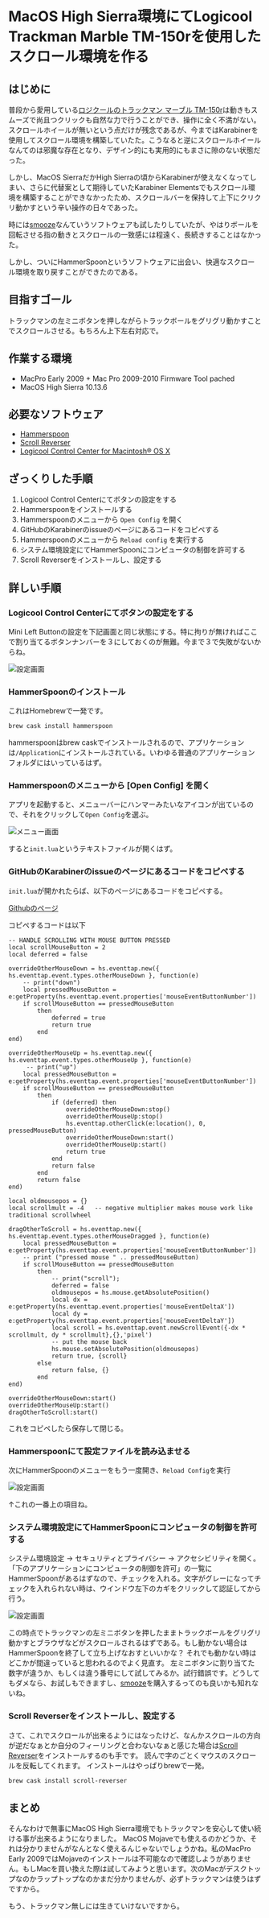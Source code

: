 # MacOS High Sierra環境にてLogicool Trackman Marble TM-150rを使用したスクロール環境を作る
<!-- date:2019-04-25 11:43:35 -->

## はじめに
普段から愛用している[ロジクールのトラックマン マーブル TM-150r](https://www.logicool.co.jp/ja-jp/product/trackman?crid=7)は動きもスムーズで尚且つクリックも自然な力で行うことができ、操作に全く不満がない。スクロールホイールが無いという点だけが残念であるが、今まではKarabinerを使用してスクロール環境を構築していたた。こうなると逆にスクロールホイールなんてのは邪魔な存在となり、デザイン的にも実用的にもまさに隙のない状態だった。

しかし、MacOS SierraだかHigh Sierraの頃からKarabinerが使えなくなってしまい、さらに代替案として期待していたKarabiner Elementsでもスクロール環境を構築することができなかったため、スクロールバーを保持して上下にクリクリ動かすという辛い操作の日々であった。

時には[smooze](https://smooze.co/)なんていうソフトウェアも試したりしていたが、やはりボールを回転させる指の動きとスクロールの一致感には程遠く、長続きすることはなかった。

しかし、ついにHammerSpoonというソフトウェアに出会い、快適なスクロール環境を取り戻すことができたのである。

## 目指すゴール
トラックマンの左ミニボタンを押しながらトラックボールをグリグリ動かすことでスクロールさせる。もちろん上下左右対応で。

## 作業する環境
- MacPro Early 2009 + Mac Pro 2009-2010 Firmware Tool pached
- MacOS High Sierra 10.13.6

## 必要なソフトウェア
- [Hammerspoon](http://www.hammerspoon.org/)
- [Scroll Reverser](https://pilotmoon.com/scrollreverser/)
- [Logicool Control Center for Macintosh® OS X](https://support.logicool.co.jp/ja_jp/software/logitech-control-center-for-macintosh-os-x)

## ざっくりした手順
1. Logicool Control Centerにてボタンの設定をする
1. Hammerspoonをインストールする
1. Hammerspoonのメニューから `Open Config` を開く
1. GitHubのKarabinerのissueのページにあるコードをコピペする
1. Hammerspoonのメニューから `Reload config` を実行する
1. システム環境設定にてHammerSpoonにコンピュータの制御を許可する
1. Scroll Reverserをインストールし、設定する

## 詳しい手順

### Logicool Control Centerにてボタンの設定をする
Mini Left Buttonの設定を下記画面と同じ状態にする。特に拘りが無ければここで割り当てるボタンナンバーを３にしておくのが無難。今まで３で失敗がないからね。

![設定画面](https://raw.githubusercontent.com/sarw/noter-blog/images/2019-04-29_logicoolControlCenterSetting.png)

### HammerSpoonのインストール
これはHomebrewで一発です。

``` bash
brew cask install hammerspoon
```

hammerspoonはbrew caskでインストールされるので、アプリケーションは`/Application`にインストールされている。いわゆる普通のアプリケーションフォルダにはいっているはず。

### Hammerspoonのメニューから [Open Config] を開く
アプリを起動すると、メニューバーにハンマーみたいなアイコンが出ているので、それをクリックして`Open Config`を選ぶ。

![メニュー画面](https://raw.githubusercontent.com/sarw/noter-blog/images/2019-04-29HammerSpoonOpenConfigMenu.png)

すると`init.lua`というテキストファイルが開くはず。

### GitHubのKarabinerのissueのページにあるコードをコピペする
`init.lua`が開かれたらば、以下のページにあるコードをコピペする。

[Githubのページ](https://github.com/tekezo/Karabiner/issues/814#issuecomment-415388742)

コピペするコードは以下

```
-- HANDLE SCROLLING WITH MOUSE BUTTON PRESSED
local scrollMouseButton = 2
local deferred = false

overrideOtherMouseDown = hs.eventtap.new({ hs.eventtap.event.types.otherMouseDown }, function(e)
    -- print("down")
    local pressedMouseButton = e:getProperty(hs.eventtap.event.properties['mouseEventButtonNumber'])
    if scrollMouseButton == pressedMouseButton 
        then 
            deferred = true
            return true
        end
end)

overrideOtherMouseUp = hs.eventtap.new({ hs.eventtap.event.types.otherMouseUp }, function(e)
     -- print("up")
    local pressedMouseButton = e:getProperty(hs.eventtap.event.properties['mouseEventButtonNumber'])
    if scrollMouseButton == pressedMouseButton 
        then 
            if (deferred) then
                overrideOtherMouseDown:stop()
                overrideOtherMouseUp:stop()
                hs.eventtap.otherClick(e:location(), 0, pressedMouseButton)
                overrideOtherMouseDown:start()
                overrideOtherMouseUp:start()
                return true
            end
            return false
        end
        return false
end)

local oldmousepos = {}
local scrollmult = -4	-- negative multiplier makes mouse work like traditional scrollwheel

dragOtherToScroll = hs.eventtap.new({ hs.eventtap.event.types.otherMouseDragged }, function(e)
    local pressedMouseButton = e:getProperty(hs.eventtap.event.properties['mouseEventButtonNumber'])
    -- print ("pressed mouse " .. pressedMouseButton)
    if scrollMouseButton == pressedMouseButton 
        then 
            -- print("scroll");
            deferred = false
            oldmousepos = hs.mouse.getAbsolutePosition()    
            local dx = e:getProperty(hs.eventtap.event.properties['mouseEventDeltaX'])
            local dy = e:getProperty(hs.eventtap.event.properties['mouseEventDeltaY'])
            local scroll = hs.eventtap.event.newScrollEvent({-dx * scrollmult, dy * scrollmult},{},'pixel')
            -- put the mouse back
            hs.mouse.setAbsolutePosition(oldmousepos)
            return true, {scroll}
        else 
            return false, {}
        end 
end)

overrideOtherMouseDown:start()
overrideOtherMouseUp:start()
dragOtherToScroll:start()

```

これをコピペしたら保存して閉じる。

### Hammerspoonにて設定ファイルを読み込ませる
次にHammerSpoonのメニューをもう一度開き、`Reload Config`を実行

![設定画面](https://raw.githubusercontent.com/sarw/noter-blog/images/2019-04-29HammerSpoonOpenConfigMenu.png)

↑これの一番上の項目ね。

### システム環境設定にてHammerSpoonにコンピュータの制御を許可する
システム環境設定 → セキュリティとプライバシー → アクセシビリティを開く。
「下のアプリケーションにコンピュータの制御を許可」の一覧にHammerSpoonがあるはずなので、チェックを入れる。文字がグレーになってチェックを入れられない時は、ウインドウ左下のカギをクリックして認証してから行う。

![設定画面](https://raw.githubusercontent.com/sarw/noter-blog/images/2019-04-29_SecurityAndPrivacySetting.png)

この時点でトラックマンの左ミニボタンを押したままトラックボールをグリグリ動かすとブラウザなどがスクロールされるはずである。もし動かない場合はHammerSpoonを終了して立ち上げなおすといいかな？
それでも動かない時はどこかが間違っていると思われるのでよく見直す。
左ミニボタンに割り当てた数字が違うか、もしくは違う番号にして試してみるか。試行錯誤です。どうしてもダメなら、お試しもできますし、[smooze](https://smooze.co/)を購入するってのも良いかも知れないね。

### Scroll Reverserをインストールし、設定する
さて、これでスクロールが出来るようにはなったけど、なんかスクロールの方向が逆だなぁとか自分のフィーリングと合わないなぁと感じた場合は[Scroll Reverser](https://pilotmoon.com/scrollreverser/)をインストールするのも手です。
読んで字のごとくマウスのスクロールを反転してくれます。
インストールはやっぱりbrewで一発。

``` bash
brew cask install scroll-reverser
```

## まとめ
そんなわけで無事にMacOS High Sierra環境でもトラックマンを安心して使い続ける事が出来るようになりました。
MacOS Mojaveでも使えるのかどうか、それは分かりませんがなんとなく使えるんじゃないでしょうかね。私のMacPro Early 2009ではMojaveのインストールは不可能なので確認しようがありません。もしMacを買い換えた際は試してみようと思います。次のMacがデスクトップなのかラップトップなのかまだ分かりませんが、必ずトラックマンは使うはずですから。

もう、トラックマン無しには生きていけないですから。